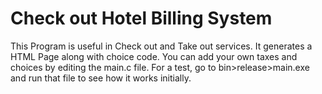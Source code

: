 # Check out Hotel Billing System
This Program is useful in Check out and Take out services. It generates a HTML Page along with choice code. You can add your own taxes and choices by editing the main.c file. For a test, go to bin>release>main.exe and run that file to see how it works initially.
